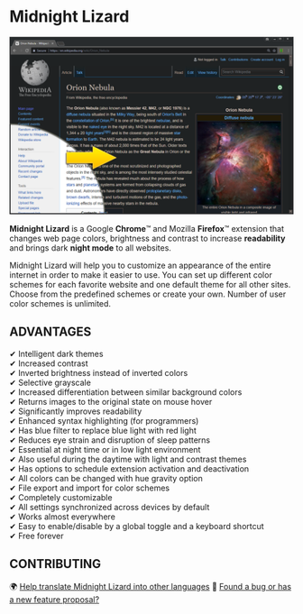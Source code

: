 # Midnight Lizard
![Wikipedia example](/img/screenshots/wikipedia-orion-nebula.png?raw=true "Wikipedia example")

**Midnight Lizard** is a Google **Chrome**™ and Mozilla **Firefox**™ extension that changes web page colors, brightness and contrast to increase **readability** and brings dark **night mode** to all websites.

Midnight Lizard will help you to customize an appearance of the entire internet in order to make it easier to use.
You can set up different color schemes for each favorite website and one default theme for all other sites.
Choose from the predefined schemes or create your own. Number of user color schemes is unlimited.

## ADVANTAGES

  ✔ Intelligent dark themes  
  ✔ Increased contrast  
  ✔ Inverted brightness instead of inverted colors  
  ✔ Selective grayscale  
  ✔ Increased differentiation between similar background colors  
  ✔ Returns images to the original state on mouse hover  
  ✔ Significantly improves readability  
  ✔ Enhanced syntax highlighting (for programmers)  
  ✔ Has blue filter to replace blue light with red light  
  ✔ Reduces eye strain and disruption of sleep patterns  
  ✔ Essential at night time or in low light environment  
  ✔ Also useful during the daytime with light and contrast themes  
  ✔ Has options to schedule extension activation and deactivation  
  ✔ All colors can be changed with hue gravity option  
  ✔ File export and import for color schemes  
  ✔ Completely customizable  
  ✔ All settings synchronized across devices by default  
  ✔ Works almost everywhere  
  ✔ Easy to enable/disable by a global toggle and a keyboard shortcut  
  ✔ Free forever  

## CONTRIBUTING
  🌍 [Help translate Midnight Lizard into other languages](https://crowdin.com/project/midnight-lizard)
  🐛 [Found a bug or has a new feature proposal?](/issues/new)
